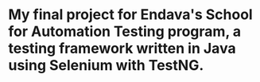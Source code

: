 # My final project for Endava's School for Automation Testing program, a testing framework written in Java using Selenium with TestNG.
